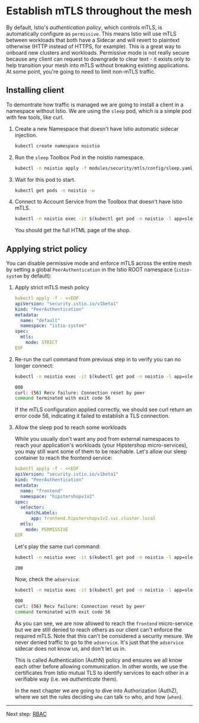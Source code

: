 Establish mTLS throughout the mesh
====

By default, Istio's _authentication policy_, which controls mTLS, is automatically configure as `permissive`. This means Istio will use mTLS between workloads that both have a Sidecar and will revert to plaintext otherwise (HTTP instead of HTTPS, for example). This is a great way to onboard new clusters and workloads.
Permissive mode is not really secure because any client can request to downgrade to clear text - it exists only to help transition your mesh into mTLS without breaking existing applications. At some point, you're going to need to limit non-mTLS traffic.


## Installing client

To demontrate how traffic is managed we are going to install a client in a namespace without Istio. 
We are using the `sleep` pod, which is a simple pod with few tools, like curl.

1. Create a new Namespace that doesn't have Istio automatic sidecar injection.

    ```sh
    kubectl create namespace noistio
    ```

2. Run the `sleep` Toolbox Pod in the noistio namespace.

    ```sh
    kubectl -n noistio apply -f modules/security/mtls/config/sleep.yaml
    ```

3. Wait for this pod to start.

    ```sh
    kubectl get pods -n noistio -w
    ```

4. Connect to Account Service from the Toolbox that doesn't have Istio mTLS.

    ```sh
    kubectl -n noistio exec -it $(kubectl get pod -n noistio -l app=sleep -o jsonpath='{.items..metadata.name}') -- curl  -s http://frontend.hipstershopv1v2:8080 -o /dev/null -w '%{http_code}'
    ```

    You should get the full HTML page of the shop.


## Applying strict policy

You can disable permissive mode and enforce mTLS across the entire mesh by setting a global `PeerAuthentication` in the Istio ROOT namespace (`istio-system` by default):

1. Apply strict mTLS mesh policy

    ```yaml
    kubectl apply -f - <<EOF
    apiVersion: "security.istio.io/v1beta1"
    kind: "PeerAuthentication"
    metadata:
      name: "default"
      namespace: "istio-system"
    spec:
      mtls:
        mode: STRICT
    EOF
    ```

2. Re-run the curl command from previous step in to verify you can no longer connect:

    ```sh
    kubectl -n noistio exec -it $(kubectl get pod -n noistio -l app=sleep -o jsonpath='{.items..metadata.name}') -- curl  -s http://frontend.hipstershopv1v2:8080 -o /dev/null -w '%{http_code}'

    000
    curl: (56) Recv failure: Connection reset by peer
    command terminated with exit code 56
    ```

    If the mTLS configuration applied correctly, we should see curl return an error code 56, indicating it failed to establish a TLS connection.


3. Allow the sleep pod to reach some workloads

    While you usually don't want any pod from external namespaces to reach your application's workloads (your Hipstershop micro-services), you may still want some of them to be reachable. 
    Let's allow our sleep container to reach the frontend service:

    ```yaml
    kubectl apply -f - <<EOF
    apiVersion: "security.istio.io/v1beta1"
    kind: "PeerAuthentication"
    metadata:
      name: "frontend"
      namespace: "hipstershopv1v2"
    spec:
      selector:
        matchLabels:
          app: frontend.hipstershopv1v2.svc.cluster.local
      mtls:
        mode: PERMISSIVE
    EOF
    ```

    Let's play the same curl command:

    ```sh
    kubectl -n noistio exec -it $(kubectl get pod -n noistio -l app=sleep -o jsonpath='{.items..metadata.name}') -- curl  -s http://frontend.hipstershopv1v2:8080 -o /dev/null -w '%{http_code}'

    200
    ```

    Now, check the `adservice`:

    ```sh
    kubectl -n noistio exec -it $(kubectl get pod -n noistio -l app=sleep -o jsonpath='{.items..metadata.name}') -- curl  -s http://adservice.hipstershopv1v2:9555 -o /dev/null -w '%{http_code}'

    000
    curl: (56) Recv failure: Connection reset by peer
    command terminated with exit code 56
    ```

    As you can see, we are now allowed to reach the `frontend` micro-service but we are still denied to reach others as our client can't enforce the required mTLS. 
    Note that this can't be considered a security mesure. We never denied traffic to go to the `adservice`. It's just that the `adservice` sidecar does not know us, and don't let us in.

    This is called Authentication (AuthN) policy and ensures we all know each other before allowing communication. In other words, we use the certificates from Istio mutual TLS to identify services to each other in a verifiable way (i.e. we _authenticate_ them).

    In the next chapter we are going to dive into Authorization (AuthZ), where we set the rules deciding `who` can talk `to` who, and how (`when`).

---
Next step: [RBAC](/modules/security/rbac)
